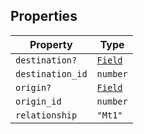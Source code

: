 ## Properties

| Property | Type |
| ------ | ------ |
| <a id="destination"></a> `destination?` | [`Field`](Field.md) |
| <a id="destination_id"></a> `destination_id` | `number` |
| <a id="origin"></a> `origin?` | [`Field`](Field.md) |
| <a id="origin_id"></a> `origin_id` | `number` |
| <a id="relationship"></a> `relationship` | `"Mt1"` |

